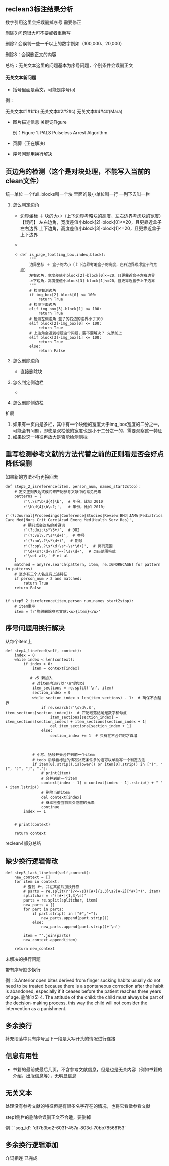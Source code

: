 ## reclean3标注结果分析

数字引用这里会把误删掉序号    需要修正

删除3 问题很大可不要或者重新写

删除2 会误判一些一千以上的数字例如（100,000、20,000）

删除8：会误删正文的内容

总结：无关文本这里的问题基本为序号问题，个别条件会误删正文

#### 无关文本新问题

- 括号里面是英文，可能是序号(a)

例：

无关文本#1#1#b)
无关文本#2#2#c)
无关文本#4#4#(Mara)

- 图片描述信息    关键词Figure

  例：Figure 1. PALS Pulseless Arrest Algorithm.

- 页脚（正在解决）

- 序号问题用换行解决

## 页边角的检测（这个是对块处理，不能写入当前的clean文件）

统一单位   一个full_blocks叫一个块   里面的最小单位叫一行   一列下去叫一栏

1. 怎么判定边角

   - 边界坐标 ＋ 块的大小（上下边界考略块的高度，左右边界考虑块的宽度）【疑问】
     左右边角，宽度差值小block[2]-block[0]<=20，且更靠近盒子左右边界
     上下边角，高度差值小block[3]-block[1]<=20，且更靠近盒子上下边界

   - 

   - ```
     def is_page_foot(img_box,index,block):
         """
         边界坐标 ＋ 盒子的大小（上下边界考略盒子的高度，左右边界考虑盒子的宽度）
         左右边角，宽度差值小block[2]-block[0]<=20，且更靠近盒子左右边界
         上下边角，高度差值小block[3]-block[1]<=20，且更靠近盒子上下边界
         """
         # 检测右测边角
         if img_box[2]-block[0] <= 100:
             return True
         # 检测下面边角
         elif img_box[3]-block[1] <= 100:
             return True
         # 检测左侧边角 盒子的右边的边界小于100
         elif block[2]-img_box[0] <= 100:
             return True
         # 上边角会遇到标题这个问题，要不要解决？ 先添加上
         elif block[3]-img_box[1] <= 100:
             return True
         else:
             return False
     ```

2. 怎么删除边角

   - 直接删除块

3. 怎么判定侧边栏

   - 

4. 怎么删除侧边栏

扩展

1. 如果有一页内是多栏，其中有一个块他的宽度大于img_box宽度的二分之一，可能会有问题，即使是双栏他的宽度也是小于二分之一的，需要观察这一特征
2. 如果说这一特征再放大是否能检测侧栏

## 重写检测参考文献的方法代替之前的正则看是否会好点降低误删

如果新的方法不行再换回去

```
def step5_2_isreference(item, person_num, names_start2stop):
    # 定义正则表达式模式来匹配参考文献中的常见元素
    patterns = [
        r'\.\s?\b\d{4}\b',  # 年份，比如 2010
        r'\b\d{4}\b\s?;',   # 年份，比如 2010;
        r'(?:Journal|Proceedings|Conference|Studies|Review|BMJ|JAMA|Pediatrics|Crit Care Med|Nurs Crit Care|Acad Emerg Med|Health Serv Res)',
        # 期刊或会议名的关键词
        r'(?:doi:\s*\S+)',  # DOI
        r'(?:vol\.?\s*\d+)',  # 卷号
        r'(?:no\.?\s*\d+)',  # 期号
        r'(?:pp\.?\s*\d+\s*-\s*\d+)',  # 页码范围
        r'\d+\s?:\d+\s?[–-]\s?\d+',  # 页码范围格式
        r'\set al\.' # et al
    ]
    matched = any(re.search(pattern, item, re.IGNORECASE) for pattern in patterns)
    # 至少有三个人名且有上述特征
    if person_num > 2 and matched:
        return True
    return False
    
    
if step5_2_isreference(item,person_num,names_start2stop):
    # item重写
    item = fr'整段删除参考文献:<u>{item}</u>'
```

## 序号问题用换行解决

从每个item上

```
def step4_linefeed(self, context):
    index = 0
    while index < len(context):
        if index > 0:
            item = context[index]
			
		   # v5 新加入
            # 对item内进行以"\n"的切分
            item_sections = re.split('\n', item)
            section_index = 0
            while section_index < len(item_sections) - 1:  # 确保不会越界
                if re.search(r'\s\d\.$', item_sections[section_index]):  # 匹配段落结尾是数字和句点
                    item_sections[section_index] = item_sections[section_index] + item_sections[section_index + 1]
                    del item_sections[section_index + 1]
                else:
                    section_index += 1  # 只有在不合并时才自增



            # 小写、括号开头合并到前一个item
            # todo 后续看标注的情况补充条件多的话可以单独写一个判定方法
            if item[0].strip().islower() or item[0].strip() in ["(", "[", ")", "]", "."]:
                # print(item)
                # 合并到前一个item
                context[index - 1] = context[index - 1].rstrip() + " " + item.lstrip()
                # 删除当前item
                del context[index]
                # 继续检查当前索引位置的元素
                continue
        index += 1


    # print(context)

    return context
```

reclean4部分总结

## 缺少换行逻辑修改

```
def step5_lack_linefeed(self,context):
    new_context = []
    for item in context:
        # 查找 #•，并在其前后加换行符
        # parts = re.split(r'(?<=\s)([#•]{1,3}\s?[A-Z][^#•]*)', item)
        splitchar = r'([#•]{1,3}\s)'
        parts = re.split(splitchar, item)
        new_parts = []
        for part in parts:
            if part.strip() in ["#","•"]:
                new_parts.append(part.strip())
            else:
                new_parts.append(part.strip()+'\n')

        item = "".join(parts)
        new_context.append(item)

    return new_context
```

未解决的换行问题

带有序号缺少换行

例：3.Anterior open bites derived from finger sucking habits usually do not need to be treated because there is a spontaneous correction after the habit is abandoned, especially if it ceases before the patient reaches three years of age. 删除1:(5) 4. The attitude of the child: the child must always be part of the decision-making process, this way the child will not consider the intervention as a punishment.



## 多余换行

补充段落中只有序号且下一段是大写开头的情况进行连接

## 信息有用性

- 书籍的最前或最后几页，不含参考文献信息，但是也是无关内容（例如书籍的介绍，出版信息等），无明显信息

## 无关文本

处理没有参考文献的特征但是有很多名字存在的情况，也将它看做参看文献



step1侧栏的删除会误删正文不合适，要删掉

例：'seq_id': 'df7b3bd2-6031-457a-803d-70bb78568153'











## 多余换行逻辑添加



介词相连  已完成



